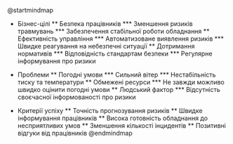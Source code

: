 @startmindmap
* Бізнес-цілі
** Безпека працівників
*** Зменшення ризиків травмувань
*** Забезпечення стабільної роботи обладнання
** Ефективність управління
*** Автоматизоване виявлення ризиків
*** Швидке реагування на небезпечні ситуації
** Дотримання нормативів
*** Відповідність стандартам безпеки
*** Регулярне інформування про ризики

* Проблеми
** Погодні умови
*** Сильний вітер
*** Нестабільність тиску та температури
** Обмежені ресурси
*** Не завжди можливо швидко оцінити погодні умови
** Людський фактор
*** Відсутність своєчасної інформованості про ризики

* Критерії успіху
** Точність прогнозування ризиків
** Швидке інформування працівників
** Висока готовність обладнання до несприятливих умов
** Зменшення кількості інцидентів
** Позитивні відгуки від працівників
@endmindmap
